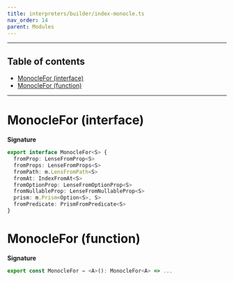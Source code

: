 ```yaml
---
title: interpreters/builder/index-monocle.ts
nav_order: 14
parent: Modules
---
```


---

<h2 class="text-delta">Table of contents</h2>

- [MonocleFor (interface)](#monoclefor-interface)
- [MonocleFor (function)](#monoclefor-function)

---

# MonocleFor (interface)

**Signature**

```ts
export interface MonocleFor<S> {
  fromProp: LenseFromProp<S>
  fromProps: LenseFromProps<S>
  fromPath: m.LensFromPath<S>
  fromAt: IndexFromAt<S>
  fromOptionProp: LenseFromOptionProp<S>
  fromNullableProp: LenseFromNullableProp<S>
  prism: m.Prism<Option<S>, S>
  fromPredicate: PrismFromPredicate<S>
}
```

# MonocleFor (function)

**Signature**

```ts
export const MonocleFor = <A>(): MonocleFor<A> => ...
```
